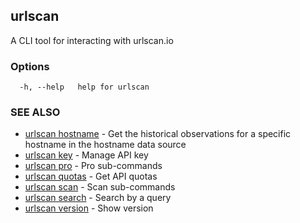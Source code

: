 ## urlscan

A CLI tool for interacting with urlscan.io

### Options

```
  -h, --help   help for urlscan
```

### SEE ALSO

* [urlscan hostname](urlscan_hostname.md)	 - Get the historical observations for a specific hostname in the hostname data source
* [urlscan key](urlscan_key.md)	 - Manage API key
* [urlscan pro](urlscan_pro.md)	 - Pro sub-commands
* [urlscan quotas](urlscan_quotas.md)	 - Get API quotas
* [urlscan scan](urlscan_scan.md)	 - Scan sub-commands
* [urlscan search](urlscan_search.md)	 - Search by a query
* [urlscan version](urlscan_version.md)	 - Show version

